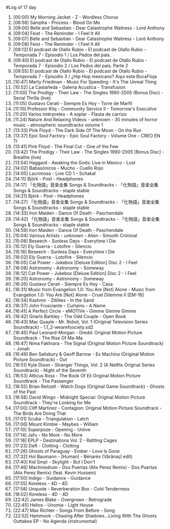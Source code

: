 #Log of 17 day

1. [00:00] My Morning Jacket - Z - Wordless Chorus
1. [08:58] Sampha - Process - Blood On Me
1. [09:00] Belle and Sebastian - Dear Catastrophe Waitress - Lord Anthony
1. [09:04] Feist - The Reminder - I Feel It All
1. [09:07] Belle and Sebastian - Dear Catastrophe Waitress - Lord Anthony
1. [09:08] Feist - The Reminder - I Feel It All
1. [09:12] El podcast de Olallo Rubio - El podcast de Olallo Rubio - Temporada 7 - Episodio 1 / Los Pedos del país.
1. [09:40] El podcast de Olallo Rubio - El podcast de Olallo Rubio - Temporada 7 - Episodio 2 / Los Pedos del país. Parte 2
1. [09:55] El podcast de Olallo Rubio - El podcast de Olallo Rubio - Temporada 7 - Episodio 3 / ¿Hip Hop mexicano? Aqui esta BocaFloja
1. [10:47] Marty Friedman - Music For Speeding - It's The Unreal Thing
1. [10:52] La Castañeda - Galeria Acustica - Transfusion
1. [11:00] The Prodigy - Their Law - The Singles 1990-2005 (Bonus Disc) - Serial Thrilla (live)
1. [11:05] Gustavo Cerati - Siempre Es Hoy - Torre de Marfil
1. [11:10] Professor Kliq - Community Service II - Tomorrow's Executive
1. [11:20] Varios intérpretes - A soplar - Flauta de carrizo
1. [11:24] Nature And Relaxing Videos - unknown - 30 minutes of horror music - atmospheric soundtracks volume 1
1. [13:33] Pink Floyd - The Dark Side Of The Moon - On the Run
1. [13:37] Epic Soul Factory - Epic Soul Factory - Volume One - CREO EN TI
1. [13:41] Pink Floyd - The Final Cut - One of the Few
1. [13:42] The Prodigy - Their Law - The Singles 1990-2005 [Bonus Disc] - Breathe (live)
1. [13:54] Haggard - Awaking the Gods: Live in Mexico - Lost
1. [14:02] Babasónicos - Mucho - Cuello Rojo
1. [14:05] Lacrimosa - Live CD 1 - Schakal
1. [14:11] Björk - Post - Headphones
1. [14:17] 「化物語」音楽全集 Songs & Soundtracks - 「化物語」音楽全集 Songs & Soundtracks - staple stable
1. [14:21] Björk - Post - Headphones
1. [14:27] 「化物語」音楽全集 Songs & Soundtracks - 「化物語」音楽全集 Songs & Soundtracks - staple stable
1. [14:33] Iron Maiden - Dance Of Death - Paschendale
1. [14:42] 「化物語」音楽全集 Songs & Soundtracks - 「化物語」音楽全集 Songs & Soundtracks - staple stable
1. [14:59] Iron Maiden - Dance Of Death - Paschendale
1. [15:04] Various Artists - unknown - Alien - Smooth Criminal
1. [15:08] Beseech - Sunless Days - Everytime I Die
1. [15:12] Ely Guerra - Lotofire - Silencio
1. [15:16] Beseech - Sunless Days - Everytime I Die
1. [16:02] Ely Guerra - Lotofire - Silencio
1. [16:05] Cat Power - Jukebox [Deluxe Edition] Disc 2 - I Feel
1. [16:08] Astronomy - Astronomy - Someway
1. [16:12] Cat Power - Jukebox [Deluxe Edition] Disc 2 - I Feel
1. [16:20] Astronomy - Astronomy - Someway
1. [16:26] Gustavo Cerati - Siempre Es Hoy - Casa
1. [16:31] Music from Evangelion 1.0: You Are [Not] Alone - Music from Evangelion 1.0: You Are [Not] Alone - Cruel Dilemme II [EM-16]
1. [16:34] Kashmir - Zitilites - In the Sand
1. [16:37] John Frusciante - Curtains - A Name
1. [16:41] A Perfect Circle - eMOTIVe - Gimme Gimme Gimme
1. [16:42] Gnarls Barkley - The Odd Couple - Open Book
1. [16:43] Mac Quayle - Mr. Robot, Vol. 1 (Original Television Series Soundtrack) - 1.1_2-wearefsociety.sd2
1. [16:45] Paul Leonard-Morgan - Dredd: Original Motion Picture Soundtrack - The Rise Of Ma-Ma
1. [16:47] Nima Fakhrara - The Signal (Original Motion Picture Soundtrack) - Jonah
1. [16:49] Ben Salisbury & Geoff Barrow - Ex Machina (Original Motion Picture Soundtrack) - Out
1. [16:51] Kyle Dixon - Stranger Things, Vol. 2 (A Netflix Original Series Soundtrack) - Night of the Seventh
1. [16:53] Atticus Ross - The Book Of Eli Original Motion Picture Soundtrack - The Passenger
1. [16:55] Brian Reitzell - Watch Dogs (Original Game Soundtrack) - Ghosts of the Past
1. [16:58] David Wingo - Midnight Special: Original Motion Picture Soundtrack - They're Looking for Me
1. [17:00] Cliff Martinez - Contagion: Original Motion Picture Soundtrack - The Birds Are Doing That
1. [17:01] Scuba - Triangulation - Latch
1. [17:06] Mount Kimbie - Maybes - William
1. [17:10] Superpoze - Opening - Unlive
1. [17:14] Jafu - No More - No More
1. [17:18] EPLP - Destinations Vol. 2 - Rattling Cages
1. [17:23] Deft - Clotting - Clotting
1. [17:26] Ghosts of Paraguay - Ember - Love Is Gone
1. [17:32] Hol Baumann - [Human] - Bénarès (Vârânaçî edit)
1. [17:40] Kid Smpl - Skylight - But I Don't
1. [17:46] Machinedrum - Dos Puertas (Alix Perez Remix) - Dos Puertas (Alix Perez Remix) (feat. Kevin Hussein)
1. [17:50] Indigo - Guidance - Guidance
1. [17:55] Koreless - 4D - 4D
1. [17:58] Unquote - Reverberation Box - Cold Tenderness
1. [18:02] Koreless - 4D - 4D
1. [22:42] James Blake - Overgrown - Retrograde
1. [22:45] Helios - Unomia - Light House
1. [22:47] Max Richter - Songs From Before - Song
1. [22:52] Hammock - Chasing After Shadows...Living With The Ghosts Outtakes EP - No Agenda (instrumental)
